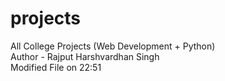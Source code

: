 # projects
All College Projects (Web Development + Python) <br>
Author - Rajput Harshvardhan Singh
<br>
Modified File on 22:51
